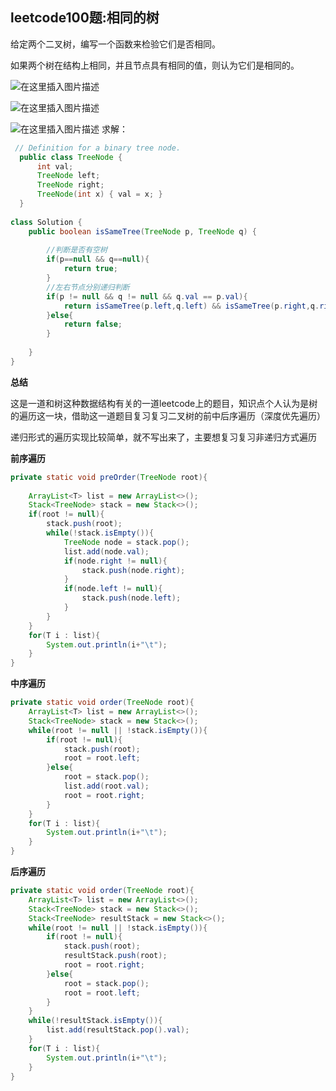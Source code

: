 ## leetcode100题:相同的树

给定两个二叉树，编写一个函数来检验它们是否相同。

如果两个树在结构上相同，并且节点具有相同的值，则认为它们是相同的。

![在这里插入图片描述](https://img-blog.csdnimg.cn/20190504020444700.png?x-oss-process=image/watermark,type_ZmFuZ3poZW5naGVpdGk,shadow_10,text_aHR0cHM6Ly9ibG9nLmNzZG4ubmV0L3dlaXhpbl80MTkyMjI4OQ==,size_16,color_FFFFFF,t_70)

![在这里插入图片描述](https://img-blog.csdnimg.cn/20190504020500889.png?x-oss-process=image/watermark,type_ZmFuZ3poZW5naGVpdGk,shadow_10,text_aHR0cHM6Ly9ibG9nLmNzZG4ubmV0L3dlaXhpbl80MTkyMjI4OQ==,size_16,color_FFFFFF,t_70)

![在这里插入图片描述](https://img-blog.csdnimg.cn/20190504020515551.png?x-oss-process=image/watermark,type_ZmFuZ3poZW5naGVpdGk,shadow_10,text_aHR0cHM6Ly9ibG9nLmNzZG4ubmV0L3dlaXhpbl80MTkyMjI4OQ==,size_16,color_FFFFFF,t_70)
	求解：
```java
 // Definition for a binary tree node.
  public class TreeNode {
      int val;
      TreeNode left;
      TreeNode right;
      TreeNode(int x) { val = x; }
  }
 
class Solution {
    public boolean isSameTree(TreeNode p, TreeNode q) {
        
        //判断是否有空树
        if(p==null && q==null){
            return true;
        }
        //左右节点分别递归判断
        if(p != null && q != null && q.val == p.val){
            return isSameTree(p.left,q.left) && isSameTree(p.right,q.right); 
        }else{
            return false;
        }
        
    }
}
```

**总结**

这是一道和树这种数据结构有关的一道leetcode上的题目，知识点个人认为是树的遍历这一块，借助这一道题目复习复习二叉树的前中后序遍历（深度优先遍历）

递归形式的遍历实现比较简单，就不写出来了，主要想复习复习非递归方式遍历

**前序遍历**
```java
private static void preOrder(TreeNode root){
	
	ArrayList<T> list = new ArrayList<>();
	Stack<TreeNode> stack = new Stack<>();
	if(root != null){
		stack.push(root);
		while(!stack.isEmpty()){
			TreeNode node = stack.pop();
			list.add(node.val);
			if(node.right != null){
				stack.push(node.right);
			}
			if(node.left != null){
				stack.push(node.left);
			}
		}
	}
	for(T i : list){
		System.out.println(i+"\t");
	}	
}
```

**中序遍历**
```java
private static void order(TreeNode root){
	ArrayList<T> list = new ArrayList<>();
	Stack<TreeNode> stack = new Stack<>();
	while(root != null || !stack.isEmpty()){
		if(root != null){
			stack.push(root);
			root = root.left;
		}else{
			root = stack.pop();
			list.add(root.val);
			root = root.right;
		}
	}
	for(T i : list){
		System.out.println(i+"\t");
	}	
}
```

**后序遍历**
```java
private static void order(TreeNode root){
	ArrayList<T> list = new ArrayList<>();
	Stack<TreeNode> stack = new Stack<>();
	Stack<TreeNode> resultStack = new Stack<>();
	while(root != null || !stack.isEmpty()){
		if(root != null){
			stack.push(root);
			resultStack.push(root);
			root = root.right;
		}else{
			root = stack.pop();
			root = root.left;
		}
	}
	while(!resultStack.isEmpty()){
		list.add(resultStack.pop().val);
	}
	for(T i : list){
		System.out.println(i+"\t");
	}	
}
```

